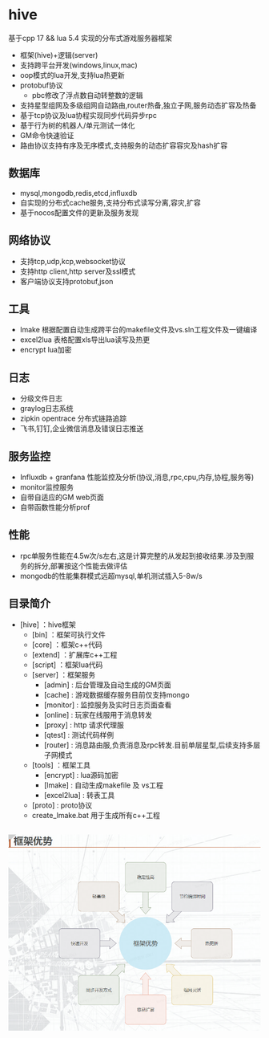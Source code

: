 # hive
基于cpp 17 && lua 5.4 实现的分布式游戏服务器框架

* 框架(hive)+逻辑(server)
* 支持跨平台开发(windows,linux,mac)
* oop模式的lua开发,支持lua热更新
* protobuf协议
    - pbc修改了浮点数自动转整数的逻辑
* 支持星型组网及多级组网自动路由,router热备,独立子网,服务动态扩容及热备
* 基于tcp协议及lua协程实现同步代码异步rpc
* 基于行为树的机器人/单元测试一体化
* GM命令快速验证
* 路由协议支持有序及无序模式,支持服务的动态扩容容灾及hash扩容

## 数据库
  - mysql,mongodb,redis,etcd,influxdb
  - 自实现的分布式cache服务,支持分布式读写分离,容灾,扩容
  - 基于nocos配置文件的更新及服务发现
  
## 网络协议
  - 支持tcp,udp,kcp,websocket协议
  - 支持http client,http server及ssl模式
  - 客户端协议支持protobuf,json

## 工具
  - lmake 根据配置自动生成跨平台的makefile文件及vs.sln工程文件及一键编译
  - excel2lua 表格配置xls导出lua读写及热更
  - encrypt lua加密

## 日志
  - 分级文件日志
  - graylog日志系统
  - zipkin opentrace 分布式链路追踪
  - 飞书,钉钉,企业微信消息及错误日志推送

## 服务监控
  - Influxdb + granfana 性能监控及分析(协议,消息,rpc,cpu,内存,协程,服务等)
  - monitor监控服务
  - 自带自适应的GM web页面
  - 自带函数性能分析prof

## 性能
  - rpc单服务性能在4.5w次/s左右,这是计算完整的从发起到接收结果.涉及到服务的拆分,部署按这个性能去做评估
  - mongodb的性能集群模式远超mysql,单机测试插入5-8w/s

## 目录简介

- [hive] ：hive框架
  - [bin] ：框架可执行文件
  - [core] ：框架c++代码
  - [extend] ：扩展库c++工程
  - [script] ：框架lua代码
  - [server] ：框架服务
    - [admin] : 后台管理及自动生成的GM页面
    - [cache] : 游戏数据缓存服务目前仅支持mongo
    - [monitor] : 监控服务及实时日志页面查看
    - [online] : 玩家在线服用于消息转发
    - [proxy] : http 请求代理服
    - [qtest] : 测试代码样例
    - [router] : 消息路由服,负责消息及rpc转发.目前单层星型,后续支持多层子网模式
  - [tools] ：框架工具
    - [encrypt] : lua源码加密
    - [lmake] : 自动生成makefile 及 vs工程
    - [excel2lua] : 转表工具
  - [proto] : proto协议
  - create_lmake.bat 用于生成所有c++工程
  
## ![img.png](img.png)